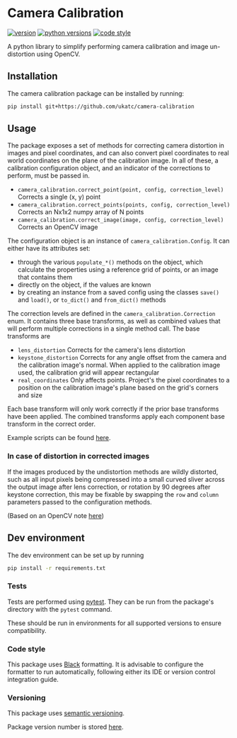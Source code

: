 # Camera Calibration


[![version](https://img.shields.io/github/release/ukatc/camera-calibration.svg)](https://github.com/ukatc/camera-calibration/releases)
[![python versions](https://img.shields.io/badge/python-2.7%20|%203.4%2B-informational.svg)](https://www.python.org/)
[![code style](https://img.shields.io/badge/code%20style-black-000000.svg)](https://black.readthedocs.io/en/stable/)

A python library to simplify performing camera calibration and image un-distortion using OpenCV.

## Installation

The camera calibration package can be installed by running:
```bash
pip install git+https://github.com/ukatc/camera-calibration
```

## Usage

The package exposes a set of methods for correcting camera distortion in images and pixel
coordinates, and can also convert pixel coordinates to real world coordinates on the plane of the calibration image.
In all of these, a calibration configuration object, and an indicator of the corrections to perform, must be passed in.

- `camera_calibration.correct_point(point, config, correction_level)` Corrects a single (x, y) point
- `camera_calibration.correct_points(points, config, correction_level)` Corrects an Nx1x2 numpy array of N points
- `camera_calibration.correct_image(image, config, correction_level)` Corrects an OpenCV image

The configuration object is an instance of `camera_calibration.Config`.
It can either have its attributes set:
- through the various `populate_*()` methods on the object, which calculate the properties using a reference grid of
points, or an image that contains them
- directly on the object, if the values are known
- by creating an instance from a saved config using the classes `save()` and `load()`, or `to_dict()` and `from_dict()`
  methods

The correction levels are defined in the `camera_calibration.Correction` enum. It contains three base transforms,
as well as combined values that will perform multiple corrections in a single method call. The base transforms are
- `lens_distortion` Corrects for the camera's lens distortion
- `keystone_distortion` Corrects for any angle offset from the camera and the calibration image's normal. When applied
to the calibration image used, the calibration grid will appear rectangular
- `real_coordinates` Only affects points. Project's the pixel coordinates to a position on the calibration
image's plane based on the grid's corners and size

Each base transform will only work correctly if the prior base transforms have been applied. The combined transforms
apply each component base transform in the correct order.

Example scripts can be found [here](example_scripts).

### In case of distortion in corrected images 

If the images produced by the undistortion methods are wildly distorted, such as all input pixels being compressed into
a small curved sliver across the output image after lens correction, or rotation by 90 degrees after keystone
correction, this may be fixable by swapping the `row` and `column` parameters passed to the configuration methods.

(Based on an OpenCV note [here](https://docs.opencv.org/2.4/modules/calib3d/doc/camera_calibration_and_3d_reconstruction.html#calibratecamera))

## Dev environment

The dev environment can be set up by running
```bash
pip install -r requirements.txt
```

### Tests

Tests are performed using [pytest](https://docs.pytest.org/en/latest/).
They can be run from the package's directory with the `pytest` command.

These should be run in environments for all supported versions to ensure compatibility.

### Code style

This package uses [Black](https://black.readthedocs.io/en/stable/index.html) formatting.
It is advisable to configure the formatter to run automatically,
following either its IDE or version control integration guide.

### Versioning

This package uses [semantic versioning](https://semver.org/).

Package version number is stored [here](camera_calibration/__version__.py).
